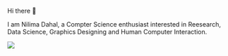 Hi there 👋


I am Nilima Dahal, a Compter Science enthusiast interested in Reesearch, Data Science, Graphics Designing and Human Computer Interaction.

<img src="https://drive.google.com/file/d/1fXte9rgade15pBtqm-Mrwyqy1auVaXWK/view?usp=sharing" >


<!--
**niiliimaa/niiliimaa** is a ✨ _special_ ✨ repository because its `README.md` (this file) appears on your GitHub profile.

Here are some ideas to get you started:

- 🔭 I’m currently working on ...
- 🌱 I’m currently learning ...
- 👯 I’m looking to collaborate on ...
- 🤔 I’m looking for help with ...
- 💬 Ask me about ...
- 📫 How to reach me: ...
- 😄 Pronouns: ...
- ⚡ Fun fact: ...
-->
